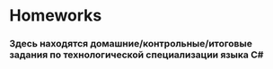 # Homeworks

### Здесь находятся домашние/контрольные/итоговые задания по технологической специализации языка C#
